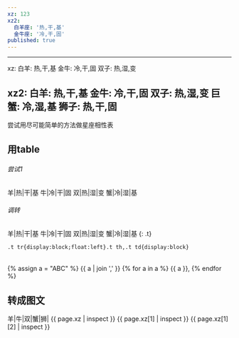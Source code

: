 ```yaml
---
xz: 123
xz2:
  白羊座: '热,干,基'
  金牛座: '冷,干,固'
published: true
---
```

---
xz:
  白羊: 热,干,基
  金牛: 冷,干,固
  双子: 热,湿,变
  
xz2:
  白羊: 热,干,基
  金牛: 冷,干,固
  双子: 热,湿,变
  巨蟹: 冷,湿,基
  狮子: 热,干,固
---
尝试用尽可能简单的方法做星座相性表
## 用table
###### 尝试1
羊|热|干|基
牛|冷|干|固
双|热|湿|变
蟹|冷|湿|基
###### 调转
羊|热|干|基
牛|冷|干|固
双|热|湿|变
蟹|冷|湿|基
{: .t}
<style>
.t tr{display:block;float:left}.t th,.t td{display:block}
</style>
`.t tr{display:block;float:left}.t th,.t td{display:block}`
######
{% assign a = "ABC" %}
{{ a | join ',' }}
{% for a in a %}
{{ a }},
{% endfor %}
## 转成图文
羊|牛|双|蟹|狮|
{{ page.xz | inspect }}
{{ page.xz[1] | inspect }}
{{ page.xz[1][2] | inspect }}